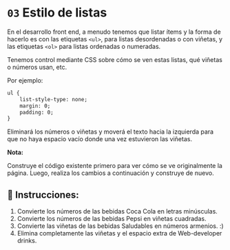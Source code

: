 # `03` Estilo de listas

En el desarrollo front end, a menudo tenemos que listar ítems y la forma de hacerlo es con las etiquetas `<ul>`, para listas desordenadas o con viñetas, y las etiquetas `<ol>` para listas ordenadas o numeradas.

Tenemos control mediante CSS sobre cómo se ven estas listas, qué viñetas o números usan, etc.

Por ejemplo:

```HTML
ul {
    list-style-type: none;
    margin: 0;
    padding: 0;
}
```

Eliminará los números o viñetas y moverá el texto hacia la izquierda para que no haya espacio vacío donde una vez estuvieron las viñetas.

**Nota:**

Construye el código existente primero para ver cómo se ve originalmente la página.
Luego, realiza los cambios a continuación y construye de nuevo.

## 📝 Instrucciones:

1. Convierte los números de las bebidas Coca Cola en letras minúsculas.
2. Convierte los números de las bebidas Pepsi en viñetas cuadradas.
3. Convierte las viñetas de las bebidas Saludables en números armenios. :)
4. Elimina completamente las viñetas y el espacio extra de Web-developer drinks.
